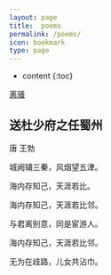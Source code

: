 ```yaml
---
layout: page
title:  poems
permalink: /poems/
icon: bookmark
type: page
---
```


* content
{:toc}

[离骚](/assets/poems/2017-05-11-离骚.md)

## 送杜少府之任蜀州

唐 王勃

城阙辅三秦，风烟望五津。

海内存知己，天涯若比。 

海内存知己，天涯若比邻。

与君离别意，同是宦游人。 

海内存知己，天涯若比邻。 

无为在歧路，儿女共沾巾。 
